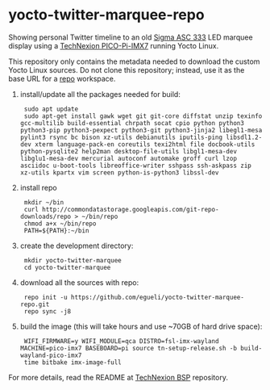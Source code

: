 # yocto-twitter-marquee-repo

Showing personal Twitter timeline to an old [Sigma ASC 333](https://revspace.nl/Lichtkrant_Sigma_ASC_333) LED marquee display using a [TechNexion PICO-Pi-IMX7](https://developer.technexion.com/docs/pico-imx7) running Yocto Linux.

This repository only contains the metadata needed to download the custom Yocto Linux sources. Do not clone this repository; instead, use it as the base URL for a [repo](https://gerrit.googlesource.com/git-repo/+/refs/heads/master/README.md) workspace.

1. install/update all the packages needed for build:

        sudo apt update
        sudo apt-get install gawk wget git git-core diffstat unzip texinfo gcc-multilib build-essential chrpath socat cpio python python3 python3-pip python3-pexpect python3-git python3-jinja2 libegl1-mesa pylint3 rsync bc bison xz-utils debianutils iputils-ping libsdl1.2-dev xterm language-pack-en coreutils texi2html file docbook-utils python-pysqlite2 help2man desktop-file-utils libgl1-mesa-dev libglu1-mesa-dev mercurial autoconf automake groff curl lzop asciidoc u-boot-tools libreoffice-writer sshpass ssh-askpass zip xz-utils kpartx vim screen python-is-python3 libssl-dev

2. install repo

        mkdir ~/bin
        curl http://commondatastorage.googleapis.com/git-repo-downloads/repo > ~/bin/repo
        chmod a+x ~/bin/repo
        PATH=${PATH}:~/bin

3. create the development directory:

        mkdir yocto-twitter-marquee
        cd yocto-twitter-marquee

4. download all the sources with repo:

        repo init -u https://github.com/egueli/yocto-twitter-marquee-repo.git
        repo sync -j8
    
5. build the image (this will take hours and use ~70GB of hard drive space):

        WIFI_FIRMWARE=y WIFI_MODULE=qca DISTRO=fsl-imx-wayland MACHINE=pico-imx7 BASEBOARD=pi source tn-setup-release.sh -b build-wayland-pico-imx7
        time bitbake imx-image-full

    
For more details, read the README at [TechNexion BSP](https://github.com/TechNexion/tn-imx-yocto-manifest/tree/hardknott_5.10.y-stable) repository.
